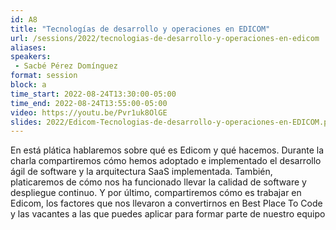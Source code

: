 ```yaml
---
id: A8
title: "Tecnologías de desarrollo y operaciones en EDICOM"
url: /sessions/2022/tecnologias-de-desarrollo-y-operaciones-en-edicom
aliases:
speakers:
 - Sacbé Pérez Domínguez
format: session
block: a
time_start: 2022-08-24T13:30:00-05:00
time_end: 2022-08-24T13:55:00-05:00
video: https://youtu.be/Pvr1uk8OlGE
slides: 2022/Edicom-Tecnologias-de-desarrollo-y-operaciones-en-EDICOM.pdf
---
```


En está plática hablaremos sobre qué es Edicom y qué hacemos. Durante la charla compartiremos cómo hemos adoptado e implementado el desarrollo ágil de software y la arquitectura SaaS implementada. También, platicaremos de cómo nos ha funcionado llevar la calidad de software y despliegue continuo.
Y por último, compartiremos cómo es trabajar en Edicom, los factores que nos llevaron a convertirnos en Best Place To Code y las vacantes a las que puedes aplicar para formar parte de nuestro equipo

